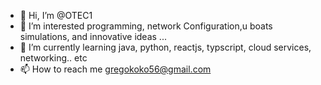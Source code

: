 - 👋 Hi, I’m @OTEC1
- 👀 I’m interested programming, network Configuration,u boats simulations, and innovative ideas ...
- 🌱 I’m currently learning  java, python, reactjs, typscript, cloud services, networking.. etc
- 📫 How to reach me gregokoko56@gmail.com

<!---
OTEC1/OTEC1 is a ✨ special ✨ repository because its `README.md` (this file) appears on your GitHub profile.
You can click the Preview link to take a look at your changes.
--->
